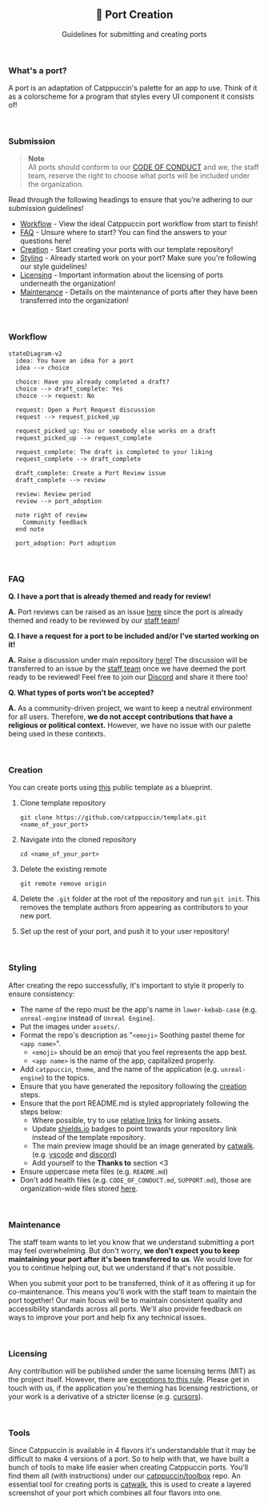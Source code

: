 <p align="center">
  <h2 align="center">🧱 Port Creation</h2>
</p>

<p align="center">
	Guidelines for submitting and creating ports
</p>

&nbsp;

### What's a port?

A port is an adaptation of Catppuccin's palette for an app to use. Think of it
as a colorscheme for a program that styles every UI component it consists of!

&nbsp;

### Submission

> **Note** <br>
> All ports should conform to our
> [CODE OF CONDUCT](https://github.com/catppuccin/.github/blob/main/CODE_OF_CONDUCT.md)
> and we, the staff team, reserve the right to choose what ports will be
> included under the organization.

Read through the following headings to ensure that you're adhering to our
submission guidelines!

- [Workflow](#workflow) - View the ideal Catppuccin port workflow from start to
  finish!
- [FAQ](#faq) - Unsure where to start? You can find the answers to your
  questions here!
- [Creation](#creation) - Start creating your ports with our template
  repository!
- [Styling](#styling) - Already started work on your port? Make sure you're
  following our style guidelines!
- [Licensing](#licensing) - Important information about the licensing of ports
  underneath the organization!
- [Maintenance](#maintenance) - Details on the maintenance of ports after they
  have been transferred into the organization!

&nbsp;

### Workflow

```mermaid
stateDiagram-v2
  idea: You have an idea for a port
  idea --> choice

  choice: Have you already completed a draft?
  choice --> draft_complete: Yes
  choice --> request: No

  request: Open a Port Request discussion
  request --> request_picked_up
  
  request_picked_up: You or somebody else works on a draft
  request_picked_up --> request_complete

  request_complete: The draft is completed to your liking
  request_complete --> draft_complete
  
  draft_complete: Create a Port Review issue
  draft_complete --> review

  review: Review period
  review --> port_adoption

  note right of review
    Community feedback
  end note

  port_adoption: Port adoption
```

&nbsp;

### FAQ

**Q. I have a port that is already themed and ready for review!**

**A.** Port reviews can be raised as an issue
[here](https://github.com/catppuccin/catppuccin/issues/new?assignees=&template=port+review.yml&title=Name+of+the+application%2Ftool%2Fwebsite%2Fetc.)
since the port is already themed and ready to be reviewed by our
[staff team](https://github.com/orgs/catppuccin/teams/staff/members)!

**Q. I have a request for a port to be included and/or I've started working on
it!**

**A.** Raise a discussion under main repository
[here](https://github.com/catppuccin/catppuccin/discussions/new?category=port-requests)!
The discussion will be transferred to an issue by the
[staff team](https://github.com/orgs/catppuccin/teams/staff/members) once we
have deemed the port ready to be reviewed! Feel free to join our
[Discord](https://discord.com/invite/r6Mdz5dpFc) and share it there too!

**Q. What types of ports won't be accepted?**

**A.** As a community-driven project, we want to keep a neutral environment for
all users. Therefore, **we do not accept contributions that have a religious or
political context.** However, we have no issue with our palette being used in
these contexts.

&nbsp;

### Creation

You can create ports using [this](https://github.com/catppuccin/template) public
template as a blueprint.

1. Clone template repository

   ```
   git clone https://github.com/catppuccin/template.git <name_of_your_port>
   ```

2. Navigate into the cloned repository

   ```
   cd <name_of_your_port>
   ```

3. Delete the existing remote

   ```
   git remote remove origin
   ```

4. Delete the `.git` folder at the root of the repository and run `git init`. This removes the template authors from appearing as contributors to your new port.

5. Set up the rest of your port, and push it to your user repository!

&nbsp;

### Styling

After creating the repo successfully, it's important to style it properly to
ensure consistency:

- The name of the repo must be the app's name in `lower-kebab-case` (e.g.
  `unreal-engine` instead of `Unreal Engine`).
- Put the images under `assets/`.
- Format the repo's description as "`<emoji>` Soothing pastel theme for
  `<app name>`".
  - `<emoji>` should be an emoji that you feel represents the app best.
  - `<app name>` is the name of the app, capitalized properly.
- Add `catppuccin`, `theme`, and the name of the application (e.g.
  `unreal-engine`) to the topics.
- Ensure that you have generated the repository following the
  [creation](#creation) steps.
- Ensure that the port README.md is styled appropriately following the steps
  below:
  - Where possible, try to use
    [relative links](https://docs.github.com/en/get-started/writing-on-github/getting-started-with-writing-and-formatting-on-github/basic-writing-and-formatting-syntax#relative-links)
    for linking assets.
  - Update [shields.io](https://shields.io/) badges to point towards your
    repository link instead of the template repository.
  - The main preview image should be an image generated by
    [catwalk](https://github.com/catppuccin/toolbox#-catwalk). (e.g.
    [vscode](https://github.com/catppuccin/vscode#catppuccin-for-vscode) and
    [discord](https://github.com/catppuccin/discord#catppuccin-for-discord))
  - Add yourself to the **Thanks to** section \<3
- Ensure uppercase meta files (e.g. `README.md`)
- Don't add health files (e.g. `CODE_OF_CONDUCT.md`, `SUPPORT.md`), those are
  organization-wide files stored [here](https://github.com/catppuccin/.github).

&nbsp;

### Maintenance

The staff team wants to let you know that we understand submitting a port may
feel overwhelming. But don't worry, **we don't expect you to keep maintaining
your port after it's been transferred to us**. We would love for you to continue
helping out, but we understand if that's not possible.

When you submit your port to be transferred, think of it as offering it up for
co-maintenance. This means you'll work with the staff team to maintain the port
together! Our main focus will be to maintain consistent quality and
accessibility standards across all ports. We'll also provide feedback on ways to
improve your port and help fix any technical issues.

&nbsp;

### Licensing

Any contribution will be published under the same licensing terms (MIT) as the
project itself. However, there are
[exceptions to this rule](https://github.com/search?q=org%3Acatppuccin+-license%3Amit).
Please get in touch with us, if the application you're theming has licensing
restrictions, or your work is a derivative of a stricter license (e.g.
[cursors](https://github.com/catppuccin/cursors#info)).

&nbsp;

### Tools

Since Catppuccin is available in 4 flavors it's understandable that it may be
difficult to make 4 versions of a port. So to help with that, we have built a
bunch of tools to make life easier when creating Catppuccin ports. You'll find
them all (with instructions) under our
[catppuccin/toolbox](https://github.com/catppuccin/toolbox) repo. An essential
tool for creating ports is
[catwalk](https://github.com/catppuccin/toolbox#-catwalk), this is used to create
a layered screenshot of your port which combines all four flavors into one.
